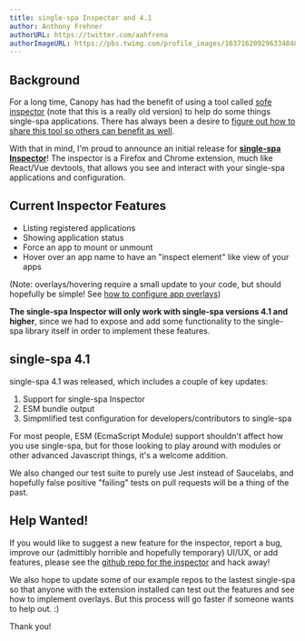 ```yaml
---
title: single-spa Inspector and 4.1
author: Anthony Frehner
authorURL: https://twitter.com/aahfrena
authorImageURL: https://pbs.twimg.com/profile_images/1037162092963348480/1XLEV4MK_400x400.jpg
---
```


## Background
For a long time, Canopy has had the benefit of using a tool called [sofe inspector](https://github.com/CanopyTax/sofe-inspector) (note that this is a really old version) to help do some things single-spa applications. There has always been a desire to [figure out how to share this tool so others can benefit as well](https://github.com/CanopyTax/single-spa/issues/151).

With that in mind, I'm proud to announce an initial release for **[single-spa Inspector](https://github.com/CanopyTax/single-spa-inspector)**! The inspector is a Firefox and Chrome extension, much like React/Vue devtools, that allows you see and interact with your single-spa applications and configuration.

## Current Inspector Features

* Listing registered applications
* Showing application status
* Force an app to mount or unmount
* Hover over an app name to have an "inspect element" like view of your apps

(Note: overlays/hovering require a small update to your code, but should hopefully be simple! See [how to configure app overlays](https://github.com/CanopyTax/single-spa-inspector#configuring-app-overlays))

**The single-spa Inspector will only work with single-spa versions 4.1 and higher**, since we had to expose and add some functionality to the single-spa library itself in order to implement these features.

## single-spa 4.1
single-spa 4.1 was released, which includes a couple of key updates:
1) Support for single-spa Inspector
1) ESM bundle output
1) Simpmlified test configuration for developers/contributors to single-spa

For most people, ESM (EcmaScript Module) support shouldn't affect how you use single-spa, but for those looking to play around with modules or other advanced Javascript things, it's a welcome addition.

We also changed our test suite to purely use Jest instead of Saucelabs, and hopefully false positive "failing" tests on pull requests will be a thing of the past.

## Help Wanted!
If you would like to suggest a new feature for the inspector, report a bug, improve our (admittibly horrible and hopefully temporary) UI/UX, or add features, please see the [github repo for the inspector](https://github.com/CanopyTax/single-spa-inspector) and hack away!

We also hope to update some of our example repos to the lastest single-spa so that anyone with the extension installed can test out the features and see how to implement overlays.  But this process will go faster if someone wants to help out. :)

Thank you!